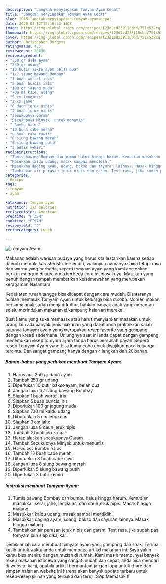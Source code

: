 ```yaml
---
description: "Langkah menyiapakan Tomyam Ayam Cepat"
title: "Langkah menyiapakan Tomyam Ayam Cepat"
slug: 1945-langkah-menyiapakan-tomyam-ayam-cepat
date: 2020-08-12T15:10:53.130Z
image: https://img-global.cpcdn.com/recipes/f23d2cd238116cbd/751x532cq70/tomyam-ayam-foto-resep-utama.jpg
thumbnail: https://img-global.cpcdn.com/recipes/f23d2cd238116cbd/751x532cq70/tomyam-ayam-foto-resep-utama.jpg
cover: https://img-global.cpcdn.com/recipes/f23d2cd238116cbd/751x532cq70/tomyam-ayam-foto-resep-utama.jpg
author: Christopher Burgess
ratingvalue: 4.3
reviewcount: 10436
recipeingredient:
- "250 gr dada ayam"
- "250 gr udang"
- "10 butir bakso ayam belah dua"
- "1/2 siung bawang Bombay"
- "1 buah wortel iris"
- "5 buah buncis iris"
- "100 gr jagung muda"
- "700 ml kaldu udang"
- "5 cm lengkuas"
- "3 cm jahe"
- "8 daun jeruk nipis"
- "2 buah jeruk nipis"
- "secukupnya Garam"
- "Secukupnya Minyak  untuk menumis"
- " Bumbu halus"
- "10 buah cabe merah"
- "8 buah cabe rawit"
- "8 siung bawang merah"
- "5 siung bawang putih"
- "3 butir kemiri"
recipeinstructions:
- "Tumis bawang Bombay dan bumbu halus hingga harum. Kemudian masukkan serai, jahe, lengkuas, dan daun jeruk nipis. Masak hingga matang."
- "Masukkan kaldu udang, masak sampai mendidih."
- "Masukkan daging ayam, udang, bakso dan sayuran lainnya. Masak hingga matang."
- "Tambahkan air perasan jeruk nipis dan garam. Test rasa, jika sudah pas tomyam pun siap disajikan."
categories:
- Recipe
tags:
- tomyam
- ayam

katakunci: tomyam ayam 
nutrition: 252 calories
recipecuisine: American
preptime: "PT32M"
cooktime: "PT57M"
recipeyield: "3"
recipecategory: Lunch

---
```



![Tomyam Ayam](https://img-global.cpcdn.com/recipes/f23d2cd238116cbd/751x532cq70/tomyam-ayam-foto-resep-utama.jpg)

Makanan adalah warisan budaya yang harus kita lestarikan karena setiap daerah memiliki karasteristik tersendiri, walaupun namanya sama tetapi rasa dan warna yang berbeda, seperti tomyam ayam yang kami contohkan berikut mungkin di area anda berbeda cara memasaknya. Masakan yang penuh dengan rempah memberikan keistimewahan yang merupakan keragaman Nusantara

Kedekatan rumah tangga bisa didapat dengan cara mudah. Diantaranya adalah memasak Tomyam Ayam untuk keluarga bisa dicoba. Momen makan bersama anak sudah menjadi kultur, bahkan banyak anak yang merantau selalu merindukan makanan di kampung halaman mereka.



Buat kamu yang suka memasak atau harus menyiapkan masakan untuk orang lain ada banyak jenis makanan yang dapat anda praktekkan salah satunya tomyam ayam yang merupakan resep favorite yang gampang dengan kreasi sederhana. Untungnya saat ini anda dapat dengan gampang menemukan resep tomyam ayam tanpa harus bersusah payah.
Seperti resep Tomyam Ayam yang bisa kamu coba untuk disajikan pada keluarga tercinta. Dan sangat gampang hanya dengan 4 langkah dan 20 bahan.


<!--inarticleads1-->

##### Bahan-bahan yang perlukan membuat Tomyam Ayam:

1. Harus ada 250 gr dada ayam
1. Tambah 250 gr udang
1. Diperlukan 10 butir bakso ayam, belah dua
1. Jangan lupa 1/2 siung bawang Bombay
1. Siapkan 1 buah wortel, iris
1. Siapkan 5 buah buncis, iris
1. Diperlukan 100 gr jagung muda
1. Siapkan 700 ml kaldu udang
1. Dibutuhkan 5 cm lengkuas
1. Siapkan 3 cm jahe
1. Jangan lupa 8 daun jeruk nipis
1. Tambah 2 buah jeruk nipis
1. Harap siapkan secukupnya Garam
1. Tambah Secukupnya Minyak  untuk menumis
1. Harus ada  Bumbu halus:
1. Tambah 10 buah cabe merah
1. Dibutuhkan 8 buah cabe rawit
1. Jangan lupa 8 siung bawang merah
1. Diperlukan 5 siung bawang putih
1. Diperlukan 3 butir kemiri




<!--inarticleads2-->

##### Instruksi membuat  Tomyam Ayam:

1. Tumis bawang Bombay dan bumbu halus hingga harum. Kemudian masukkan serai, jahe, lengkuas, dan daun jeruk nipis. Masak hingga matang.
1. Masukkan kaldu udang, masak sampai mendidih.
1. Masukkan daging ayam, udang, bakso dan sayuran lainnya. Masak hingga matang.
1. Tambahkan air perasan jeruk nipis dan garam. Test rasa, jika sudah pas tomyam pun siap disajikan.




Demikianlah cara membuat tomyam ayam yang gampang dan enak. Terima kasih untuk waktu anda untuk membaca artikel makanan ini. Saya yakin kamu bisa meniru dengan mudah di rumah. Kami masih mempunyai banyak resep makanan istimewa yang sangat mudah dan cepat, anda bisa mencari di website kami, apabila artikel bermanfaat jangan lupa untuk share dan simpan halaman website ini karena akan banyak update terbaru untuk resep-resep pilihan yang terbukti dan teruji. Siap Memasak !!. 
